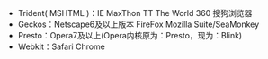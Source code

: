 - Trident( MSHTML )：IE MaxThon TT The World 360 搜狗浏览器
- Geckos：Netscape6及以上版本 FireFox Mozilla Suite/SeaMonkey
- Presto：Opera7及以上(Opera内核原为：Presto，现为：Blink)
- Webkit：Safari Chrome
